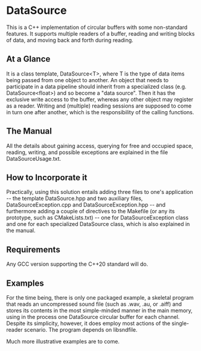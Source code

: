 # DataSource 
This is a C++ implementation of circular buffers with some non-standard features.
It supports multiple readers of a buffer, reading and writing blocks of data,
and moving back and forth during reading.

## At a Glance 
It is a class template, DataSource\<T\>, where T is the type of data items being
passed from one object to another. An object that needs to participate in a data
pipeline should inherit from a specialized class (e.g. DataSource\<float\>)
and so become a "data source". Then it has the exclusive write access to the
buffer, whereas any other object may register as a reader. Writing and (multiple)
reading sessions are supposed to come in turn one after another, which is the
responsibility of the calling functions.

## The Manual
All the details about gaining access, querying for free and occupied
space, reading, writing, and possible exceptions are explained in the file
DataSourceUsage.txt.

## How to Incorporate it
Practically, using this solution entails adding three files to one's application
-- the template DataSource.hpp and two auxiliary files, DataSourceException.cpp
and DataSourceException.hpp -- and furthermore adding a couple of directives
to the Makefile (or any its prototype, such as CMakeLists.txt) -- one for
DataSourceException class and one for each specialized DataSource class, which
is also explained in the manual.

## Requirements
Any GCC version supporting the C++20 standard will do. 

## Examples
For the time being, there is only one packaged example, a skeletal program
that reads an uncompressed sound file (such as .wav, .au, or .aiff) and stores
its contents in the most simple-minded manner in the main memory, using in the
process one DataSource circular buffer for each channel. Despite its simplicity,
however, it does employ most actions of the single-reader scenario. The program
depends on libsndfile.

Much more illustrative examples are to come.


